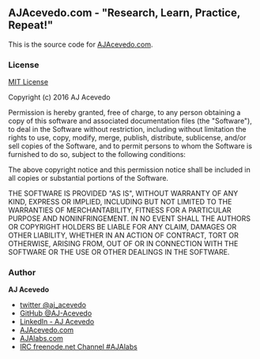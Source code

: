 ## AJAcevedo.com - "Research, Learn, Practice, Repeat!"

This is the source code for [AJAcevedo.com](http://ajacevedo.com).

### License

[MIT License](https://opensource.org/licenses/MIT)

Copyright (c) 2016 AJ Acevedo

Permission is hereby granted, free of charge, to any person obtaining a copy of this software and associated documentation files (the "Software"), to deal in the Software without restriction, including without limitation the rights to use, copy, modify, merge, publish, distribute, sublicense, and/or sell copies of the Software, and to permit persons to whom the Software is furnished to do so, subject to the following conditions:

The above copyright notice and this permission notice shall be included in all copies or substantial portions of the Software.

THE SOFTWARE IS PROVIDED "AS IS", WITHOUT WARRANTY OF ANY KIND, EXPRESS OR IMPLIED, INCLUDING BUT NOT LIMITED TO THE WARRANTIES OF MERCHANTABILITY, FITNESS FOR A PARTICULAR PURPOSE AND NONINFRINGEMENT. IN NO EVENT SHALL THE AUTHORS OR COPYRIGHT HOLDERS BE LIABLE FOR ANY CLAIM, DAMAGES OR OTHER LIABILITY, WHETHER IN AN ACTION OF CONTRACT, TORT OR OTHERWISE, ARISING FROM, OUT OF OR IN CONNECTION WITH THE SOFTWARE OR THE USE OR OTHER DEALINGS IN THE SOFTWARE.


### Author

**AJ Acevedo**

- [twitter @aj_acevedo](https://twitter.com/aj_acevedo)
- [GitHub @AJ-Acevedo](https://github.com/AJ-Acevedo)
- [LinkedIn - AJ Acevedo](http://www.linkedin.com/in/acevedoaj)
- [AJAcevedo.com](http://AJAcevedo.com)
- [AJAlabs.com](http://AJAlabs.com)
- [IRC freenode.net Channel #AJAlabs](ircs://irc.freenode.net:6697/#AJAlabs)
